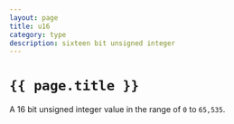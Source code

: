 ```yaml
---
layout: page
title: u16
category: type
description: sixteen bit unsigned integer
---
```


# `{{ page.title }}`

A 16 bit unsigned integer value in the range of `0` to `65,535`.
